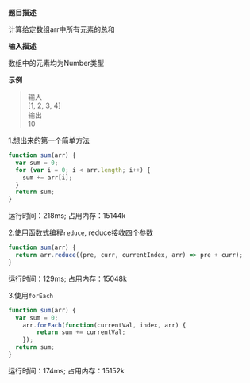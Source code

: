 **题目描述**

计算给定数组arr中所有元素的总和

**输入描述**

数组中的元素均为Number类型

**示例**

> 输入<br>
> [1, 2, 3, 4]<br>
> 输出<br>
> 10

1.想出来的第一个简单方法 
```js
function sum(arr) {
  var sum = 0;
  for (var i = 0; i < arr.length; i++) {
    sum += arr[i];
  }
  return sum;
}
```
运行时间：218ms; 占用内存：15144k

2.使用函数式编程`reduce`, reduce接收四个参数
```js
function sum(arr) {
  return arr.reduce((pre, curr, currentIndex, arr) => pre + curr);
}
```
运行时间：129ms; 占用内存：15048k

3.使用`forEach`
```js
function sum(arr) {
  var sum = 0;
    arr.forEach(function(currentVal, index, arr) {
        return sum += currentVal;
    });  
  return sum;
}
```
运行时间：174ms; 占用内存：15152k